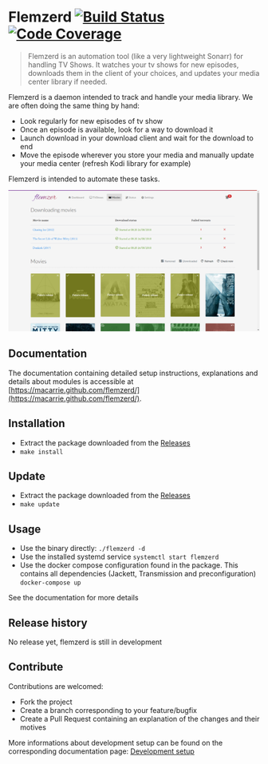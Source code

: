 # Flemzerd [![Build Status](https://travis-ci.org/macarrie/flemzerd.svg?branch=master)](https://travis-ci.org/macarrie/flemzerd/) [![Code Coverage](https://codecov.io/gh/macarrie/flemzerd/branch/master/graph/badge.svg)](https://codecov.io/gh/macarrie/flemzerd)

> Flemzerd is an automation tool (like a very lightweight Sonarr) for handling TV Shows.
> It watches your tv shows for new episodes, downloads them in the client of your choices, and updates your media center library if needed.


Flemzerd is a daemon intended to track and handle your media library. We are often doing the same thing by hand:
* Look regularly for new episodes of tv show
* Once an episode is available, look for a way to download it
* Launch download in your download client and wait for the download to end
* Move the episode wherever you store your media and manually update your media center (refresh Kodi library for example)

Flemzerd is intended to automate these tasks.

![](screen.png)

## Documentation

The documentation containing detailed setup instructions, explanations and details about modules is accessible at [https://macarrie.github.com/flemzerd/](https://macarrie.github.com/flemzerd/).

## Installation

* Extract the package downloaded from the [Releases](https://github.com/macarrie/flemzerd/releases)
* ```make install```

## Update

* Extract the package downloaded from the [Releases](https://github.com/macarrie/flemzerd/releases)
* ```make update```

## Usage

* Use the binary directly:
    ```./flemzerd -d```
* Use the installed systemd service
    ```systemctl start flemzerd```
* Use the docker compose configuration found in the package. This contains all dependencies (Jackett, Transmission and preconfiguration)
    ```docker-compose up```

See the documentation for more details

## Release history

No release yet, flemzerd is still in development

## Contribute

Contributions are welcomed:
* Fork the project
* Create a branch corresponding to your feature/bugfix
* Create a Pull Request containing an explanation of the changes and their motives

More informations about development setup can be found on the corresponding documentation page: [Development setup](https://macarrie.github.com/flemzerd/docs/devsetup)
